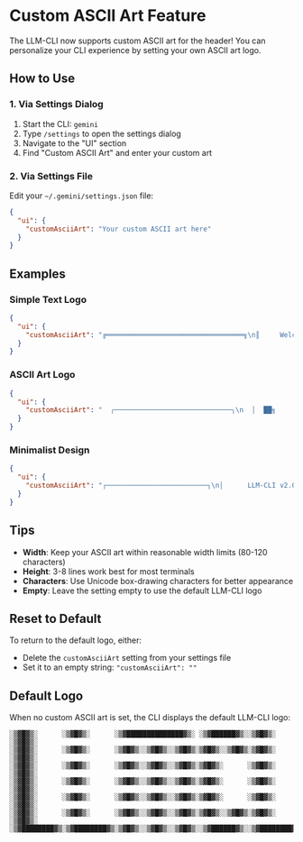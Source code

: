 # Custom ASCII Art Feature

The LLM-CLI now supports custom ASCII art for the header! You can personalize your CLI experience by setting your own ASCII art logo.

## How to Use

### 1. Via Settings Dialog
1. Start the CLI: `gemini`
2. Type `/settings` to open the settings dialog
3. Navigate to the "UI" section
4. Find "Custom ASCII Art" and enter your custom art

### 2. Via Settings File
Edit your `~/.gemini/settings.json` file:

```json
{
  "ui": {
    "customAsciiArt": "Your custom ASCII art here"
  }
}
```

## Examples

### Simple Text Logo
```json
{
  "ui": {
    "customAsciiArt": "╔══════════════════════════════════╗\n║     Welcome to My Custom CLI!     ║\n║         🚀 Let's Code! 🚀         ║\n╚══════════════════════════════════╝"
  }
}
```

### ASCII Art Logo
```json
{
  "ui": {
    "customAsciiArt": "  ╭─────────────────────────────╮\n  │  ██╗     ██╗██╗  ██╗██╗     │\n  │  ██║     ██║██║ ██╔╝██║     │\n  │  ██║ █████║█████╔╝ ██║     │\n  │  ██║╚════██║██╔═██╗ ██║     │\n  │  ██║     ██║██║  ██╗██║     │\n  │  ╚═╝     ╚═╝╚═╝  ╚═╝╚═╝     │\n  ╰─────────────────────────────╯"
  }
}
```

### Minimalist Design
```json
{
  "ui": {
    "customAsciiArt": "┌─────────────────────────┐\n│      LLM-CLI v2.0      │\n│   Multi-Provider AI    │\n└─────────────────────────┘"
  }
}
```

## Tips

- **Width**: Keep your ASCII art within reasonable width limits (80-120 characters)
- **Height**: 3-8 lines work best for most terminals
- **Characters**: Use Unicode box-drawing characters for better appearance
- **Empty**: Leave the setting empty to use the default LLM-CLI logo

## Reset to Default

To return to the default logo, either:
- Delete the `customAsciiArt` setting from your settings file
- Set it to an empty string: `"customAsciiArt": ""`

## Default Logo

When no custom ASCII art is set, the CLI displays the default LLM-CLI logo:

```
░▒▓█▓▒░      ░▒▓█▓▒░      ░▒▓██████████████▓▒░ ░▒▓██████▓▒░░▒▓█▓▒░      ░▒▓█▓▒░ 
░▒▓█▓▒░      ░▒▓█▓▒░      ░▒▓█▓▒░░▒▓█▓▒░░▒▓█▓▒░▒▓█▓▒░░▒▓█▓▒░▒▓█▓▒░      ░▒▓█▓▒░ 
░▒▓█▓▒░      ░▒▓█▓▒░      ░▒▓█▓▒░░▒▓█▓▒░░▒▓█▓▒░▒▓█▓▒░      ░▒▓█▓▒░      ░▒▓█▓▒░ 
░▒▓█▓▒░      ░▒▓█▓▒░      ░▒▓█▓▒░░▒▓█▓▒░░▒▓█▓▒░▒▓█▓▒░      ░▒▓█▓▒░      ░▒▓█▓▒░ 
░▒▓█▓▒░      ░▒▓█▓▒░      ░▒▓█▓▒░░▒▓█▓▒░░▒▓█▓▒░▒▓█▓▒░      ░▒▓█▓▒░      ░▒▓█▓▒░ 
░▒▓█▓▒░      ░▒▓█▓▒░      ░▒▓█▓▒░░▒▓█▓▒░░▒▓█▓▒░▒▓█▓▒░░▒▓█▓▒░▒▓█▓▒░      ░▒▓█▓▒░ 
░▒▓████████▓▒░▒▓████████▓▒░▒▓█▓▒░░▒▓█▓▒░░▒▓█▓▒░░▒▓██████▓▒░░▒▓████████▓▒░▒▓█▓▒░ 
```
